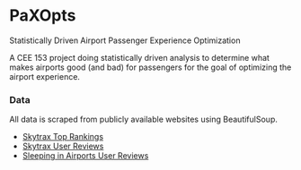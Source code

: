 # PaXOpts
Statistically Driven Airport Passenger Experience Optimization

A CEE 153 project doing statistically driven analysis to determine what makes airports good (and bad) for passengers for the goal of optimizing the airport experience.

### Data
All data is scraped from publicly available websites using BeautifulSoup.
* [Skytrax Top Rankings](http://www.worldairlineawards.com/)
* [Skytrax User Reviews](http://www.airlinequality.com/review-pages/a-z-airport-reviews/)
* [Sleeping in Airports User Reviews](http://www.sleepinginairports.net/)